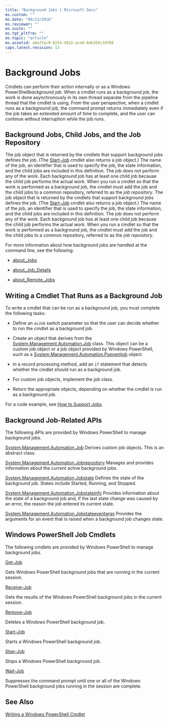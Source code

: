 ```yaml
---
title: "Background Jobs | Microsoft Docs"
ms.custom: ""
ms.date: "09/13/2016"
ms.reviewer: ""
ms.suite: ""
ms.tgt_pltfrm: ""
ms.topic: "article"
ms.assetid: a0ef5ac9-8254-4832-ace8-84b356c10f08
caps.latest.revision: 13
---
```

# Background Jobs

Cmdlets can perform their action internally or as a Windows PowerShell*background job*. When a cmdlet runs as a background job, the work is done asynchronously in its own thread separate from the pipeline thread that the cmdlet is using. From the user perspective, when a cmdlet runs as a background job, the command prompt returns immediately even if the job takes an extended amount of time to complete, and the user can continue without interruption while the job runs.

## Background Jobs, Child Jobs, and the Job Repository

The job object that is returned by the cmdlets that support background jobs defines the job. (The [Start-Job](/powershell/module/Microsoft.PowerShell.Core/Start-Job) cmdlet also returns a job object.) The name of the job, an identifier that is used to specify the job, the state information, and the child jobs are included in this definition. The job does not perform any of the work. Each background job has at least one child job because the child job performs the actual work. When you run a cmdlet so that the work is performed as a background job, the cmdlet must add the job and the child jobs to a common repository, referred to as the *job repository*.
The job object that is returned by the cmdlets that support background jobs defines the job. (The [Start-Job](/powershell/module/Microsoft.PowerShell.Core/Start-Job) cmdlet also returns a job object.) The name of the job, an identifier that is used to specify the job, the state information, and the child jobs are included in this definition. The job does not perform any of the work. Each background job has at least one child job because the child job performs the actual work. When you run a cmdlet so that the work is performed as a background job, the cmdlet must add the job and the child jobs to a common repository, referred to as the *job repository*.

For more information about how background jobs are handled at the command line, see the following:

- [about_Jobs](/powershell/module/microsoft.powershell.core/about/about_jobs)

- [about_Job_Details](/powershell/module/microsoft.powershell.core/about/about_job_details)

- [about_Remote_Jobs](/powershell/module/microsoft.powershell.core/about/about_remote_jobs)

## Writing a Cmdlet That Runs as a Background Job

To write a cmdlet that can be run as a background job, you must complete the following tasks:

- Define an `asJob` switch parameter so that the user can decide whether to run the cmdlet as a background job.

- Create an object that derives from the [System.Management.Automation.Job](/dotnet/api/System.Management.Automation.Job) class. This object can be a custom job object or a job object provided by Windows PowerShell, such as a [System.Management.Automation.Pseventjob](/dotnet/api/System.Management.Automation.PSEventJob) object.

- In a record processing method, add an `if` statement that detects whether the cmdlet should run as a background job.

- For custom job objects, implement the job class.

- Return the appropriate objects, depending on whether the cmdlet is run as a background job.

For a code example, see [How to Support Jobs](./how-to-support-jobs.md).

## Background Job-Related APIs

The following APIs are provided by Windows PowerShell to manage background jobs.

[System.Management.Automation.Job](/dotnet/api/System.Management.Automation.Job)
Derives custom job objects. This is an abstract class.

[System.Management.Automation.Jobrepository](/dotnet/api/System.Management.Automation.JobRepository)
Manages and provides information about the current active background jobs.

[System.Management.Automation.Jobstate](/dotnet/api/System.Management.Automation.JobState)
Defines the state of the background job. States include Started, Running, and Stopped.

[System.Management.Automation.Jobstateinfo](/dotnet/api/System.Management.Automation.JobStateInfo)
Provides information about the state of a background job and, if the last state change was caused by an error, the reason the job entered its current state.

[System.Management.Automation.Jobstateeventargs](/dotnet/api/System.Management.Automation.JobStateEventArgs)
Provides the arguments for an event that is raised when a background job changes state.

## Windows PowerShell Job Cmdlets

The following cmdlets are provided by Windows PowerShell to manage background jobs.

[Get-Job](/powershell/module/Microsoft.PowerShell.Core/Get-Job)

Gets Windows PowerShell background jobs that are running in the current session.

[Receive-Job](/powershell/module/Microsoft.PowerShell.Core/Receive-Job)

Gets the results of the Windows PowerShell background jobs in the current session.

[Remove-Job](/powershell/module/Microsoft.PowerShell.Core/Remove-Job)

Deletes a Windows PowerShell background job.

[Start-Job](/powershell/module/Microsoft.PowerShell.Core/Start-Job)

Starts a Windows PowerShell background job.

[Stop-Job](/powershell/module/Microsoft.PowerShell.Core/Stop-Job)

Stops a Windows PowerShell background job.

[Wait-Job](/powershell/module/Microsoft.PowerShell.Core/Wait-Job)

Suppresses the command prompt until one or all of the Windows PowerShell background jobs running in the session are complete.

## See Also

[Writing a Windows PowerShell Cmdlet](./writing-a-windows-powershell-cmdlet.md)
